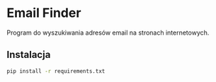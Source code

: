 # Email Finder

Program do wyszukiwania adresów email na stronach internetowych.

## Instalacja

```bash
pip install -r requirements.txt
